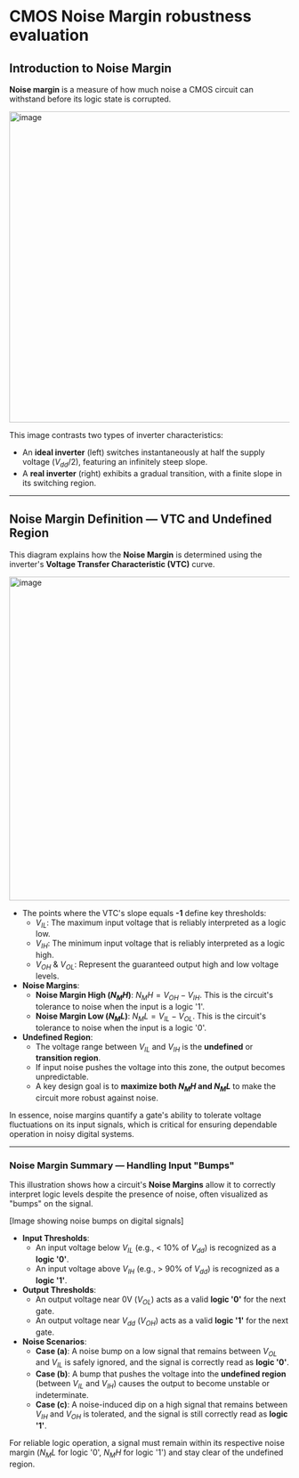 # CMOS Noise Margin robustness evaluation

## Introduction to Noise Margin

**Noise margin** is a measure of how much noise a CMOS circuit can withstand before its logic state is corrupted.

<img width="949" height="559" alt="image" src="https://github.com/user-attachments/assets/9efdd871-681d-4133-bd62-1317bb8f76ee" />

This image contrasts two types of inverter characteristics:
* An **ideal inverter** (left) switches instantaneously at half the supply voltage ($V_{dd}/2$), featuring an infinitely steep slope.
* A **real inverter** (right) exhibits a gradual transition, with a finite slope in its switching region.

***

## Noise Margin Definition — VTC and Undefined Region

This diagram explains how the **Noise Margin** is determined using the inverter's **Voltage Transfer Characteristic (VTC)** curve.

<img width="982" height="582" alt="image" src="https://github.com/user-attachments/assets/08ff0d49-1aed-4b3c-837c-b848b53acef5" />

* The points where the VTC's slope equals **-1** define key thresholds:
    * $V_{IL}$: The maximum input voltage that is reliably interpreted as a logic low.
    * $V_{IH}$: The minimum input voltage that is reliably interpreted as a logic high.
    * $V_{OH}$ & $V_{OL}$: Represent the guaranteed output high and low voltage levels.
* **Noise Margins**:
    * **Noise Margin High ($N_M H$)**: $N_M H = V_{OH} - V_{IH}$. This is the circuit's tolerance to noise when the input is a logic '1'.
    * **Noise Margin Low ($N_M L$)**: $N_M L = V_{IL} - V_{OL}$. This is the circuit's tolerance to noise when the input is a logic '0'.
* **Undefined Region**:
    * The voltage range between $V_{IL}$ and $V_{IH}$ is the **undefined** or **transition region**.
    * If input noise pushes the voltage into this zone, the output becomes unpredictable.
    * A key design goal is to **maximize both $N_M H$ and $N_M L$** to make the circuit more robust against noise.

In essence, noise margins quantify a gate's ability to tolerate voltage fluctuations on its input signals, which is critical for ensuring dependable operation in noisy digital systems.

***

### Noise Margin Summary — Handling Input "Bumps"

This illustration shows how a circuit's **Noise Margins** allow it to correctly interpret logic levels despite the presence of noise, often visualized as "bumps" on the signal.

[Image showing noise bumps on digital signals]

* **Input Thresholds**:
    * An input voltage below $V_{IL}$ (e.g., < 10% of $V_{dd}$) is recognized as a **logic '0'**.
    * An input voltage above $V_{IH}$ (e.g., > 90% of $V_{dd}$) is recognized as a **logic '1'**.
* **Output Thresholds**:
    * An output voltage near 0V ($V_{OL}$) acts as a valid **logic '0'** for the next gate.
    * An output voltage near $V_{dd}$ ($V_{OH}$) acts as a valid **logic '1'** for the next gate.
* **Noise Scenarios**:
    * **Case (a)**: A noise bump on a low signal that remains between $V_{OL}$ and $V_{IL}$ is safely ignored, and the signal is correctly read as **logic '0'**.
    * **Case (b)**: A bump that pushes the voltage into the **undefined region** (between $V_{IL}$ and $V_{IH}$) causes the output to become unstable or indeterminate.
    * **Case (c)**: A noise-induced dip on a high signal that remains between $V_{IH}$ and $V_{OH}$ is tolerated, and the signal is still correctly read as **logic '1'**.

For reliable logic operation, a signal must remain within its respective noise margin ($N_M L$ for logic '0', $N_M H$ for logic '1') and stay clear of the undefined region.

